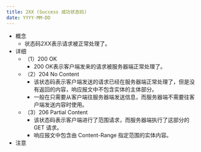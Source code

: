 ```yaml
---
title: 2XX (Success 成功状态码)
date: YYYY-MM-DD
---
```

- 概念
  - 状态码2XX表示请求被正常处理了。
- 详细
  - （1）200 OK
    - 200 OK表示客户端发来的请求被服务器端正常处理了。
  - （2）204 No Content
    - 该状态码表示客户端发送的请求已经在服务器端正常处理了，但是没有返回的内容，响应报文中不包含实体的主体部分。
    - 一般在只需要从客户端往服务器端发送信息，而服务器端不需要往客户端发送内容时使用。
  - （3）206 Partial Content
    - 该状态码表示客户端进行了范围请求，而服务器端执行了这部分的 GET 请求。
    - 响应报文中包含由 Content-Range 指定范围的实体内容。
- 注意